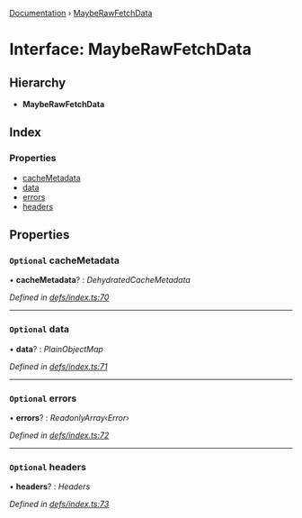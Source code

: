 [Documentation](../README.md) › [MaybeRawFetchData](mayberawfetchdata.md)

# Interface: MaybeRawFetchData

## Hierarchy

* **MaybeRawFetchData**

## Index

### Properties

* [cacheMetadata](mayberawfetchdata.md#optional-cachemetadata)
* [data](mayberawfetchdata.md#optional-data)
* [errors](mayberawfetchdata.md#optional-errors)
* [headers](mayberawfetchdata.md#optional-headers)

## Properties

### `Optional` cacheMetadata

• **cacheMetadata**? : *DehydratedCacheMetadata*

*Defined in [defs/index.ts:70](https://github.com/badbatch/graphql-box/blob/5221a9e/packages/fetch-manager/src/defs/index.ts#L70)*

___

### `Optional` data

• **data**? : *PlainObjectMap*

*Defined in [defs/index.ts:71](https://github.com/badbatch/graphql-box/blob/5221a9e/packages/fetch-manager/src/defs/index.ts#L71)*

___

### `Optional` errors

• **errors**? : *ReadonlyArray‹Error›*

*Defined in [defs/index.ts:72](https://github.com/badbatch/graphql-box/blob/5221a9e/packages/fetch-manager/src/defs/index.ts#L72)*

___

### `Optional` headers

• **headers**? : *Headers*

*Defined in [defs/index.ts:73](https://github.com/badbatch/graphql-box/blob/5221a9e/packages/fetch-manager/src/defs/index.ts#L73)*
